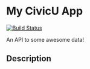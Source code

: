 # My CivicU App
[![Build Status](https://travis-ci.org/jbeyer16/my_civicu_app.svg?branch=master)](https://travis-ci.org/jbeyer16/my_civicu_app/)

An API to some awesome data!

## Description



